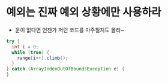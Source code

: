 # 예외는 진짜 예외 상황에만 사용하라

- 운이 없다면 언젠가 저런 코드를 마주칠지도 몰라~

```java
try {
  int i = 0;
  while (true) {
    range[i++].climb();
  }
} catch (ArrayIndexOutOfBoundsException e) {
}
```
